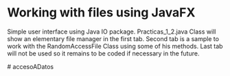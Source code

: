 # Working with files using JavaFX

Simple user interface using Java IO package. Practicas_1_2.java Class will show an elementary file manager in the first tab. Second tab is a sample to work with the RandomAccessFile Class using some of his methods. Last tab will not be used so it remains to be coded if necessary in the future.

#   a c c e s o A D a t o s  
 